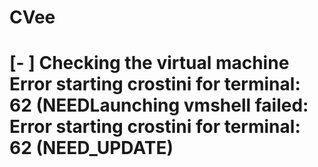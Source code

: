 # CVee
# [-          ] Checking the virtual machine Error starting crostini for terminal: 62 (NEEDLaunching vmshell failed: Error starting crostini for terminal: 62 (NEED_UPDATE)
